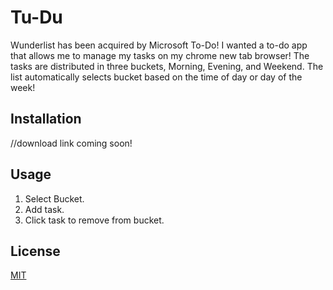 # Tu-Du

Wunderlist has been acquired by Microsoft To-Do! 
I wanted a to-do app that allows me to manage my tasks on my chrome new tab browser! 
The tasks are distributed in three buckets, Morning, Evening, and Weekend. 
The list automatically selects bucket based on the time of day or day of the week!

## Installation
//download link coming soon!

## Usage

1. Select Bucket.
2. Add task.
3. Click task to remove from bucket.

## License
[MIT](https://choosealicense.com/licenses/mit/)
